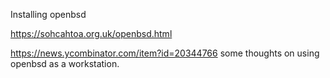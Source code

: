 Installing openbsd

https://sohcahtoa.org.uk/openbsd.html

https://news.ycombinator.com/item?id=20344766 some thoughts on using openbsd as a workstation.
